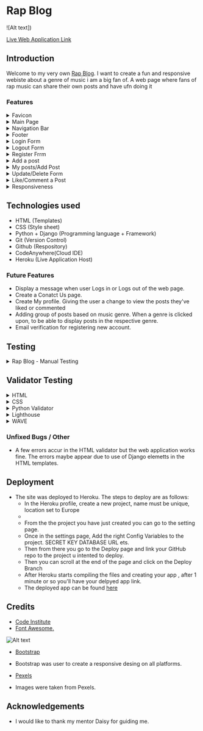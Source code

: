 # Rap Blog

![Alt text])

[Live Web Application Link](https://rapblog.herokuapp.com/)

## Introduction

Welcome to my very own [Rap Blog](https://rapblog.herokuapp.com/).
I want to create a fun and responsive webiste about a genre of music i am a big fan of.
A web page where fans of rap music can share their own posts and have ufn doing it 


### Features

<details>
<summary>Favicon</summary>

- The icon on the Browser tab next to the website name.
- There to help the user navigate easier through the browser tab.

![Alt text](static/media/favicon.ico)

</details>

<details>
<summary>Main Page</summary>

![Alt text](static/images/front%20page.PNG)

</details>

<details>
<summary>Navigation Bar</summary>

![Alt text](static/images/navbar.PNG)

</details>

<details>
<summary>Footer</summary>

![Alt text](static/images/footer.PNG)

</details>

<details>
<summary>Login Form</summary>

![Alt text](static/images/login.PNG)

</details>

<details>
<summary>Logout Form</summary>

![Alt text](static/images/logout.PNG)

</details>

<details>
<summary>Register Frrm</summary>

![Alt text](static/images/register.PNG)

</details>

<details>
<summary>Add a post </summary>


![Alt text](static/images/add%20post.PNG)



</details>

<details>
<summary>My posts/Add Post</summary>

![Alt text](static/images/logged%20in%20navbar.PNG)


![Alt text](static/images/post.PNG)


![Alt text](static/images/my%20posts.PNG)



</details>

<details>
<summary> Update/Delete Form</summary>

![Alt text](static/images/delete%20post.PNG)


![Alt text](static/images/update%20post.PNG)
</details>



<details>
<summary> Like/Comment a Post</summary>

![Alt text](static/images/add%20comment.PNG)


![Alt text](static/images/likes.PNG)

</details>


<details>
<summary> Responsiveness</summary>


![Alt text](static/images/responsive%20comment%20section%20%2B%20form.PNG)


![Alt text](static/images/responsive%20main%20page.PNG)


![Alt text](static/images/responsive%20post.PNG)


</details>



## Technologies used

- HTML (Templates)
- CSS (Style sheet)
- Python + Django (Programming language + Framework)
- Git (Version Control)
- Github (Respository)
- CodeAnywhere(Cloud IDE)
- Heroku (Live Application Host)

### Future Features

- Display a message when user Logs in or Logs out of the web page.
- Create a Conatct Us page.
- Create My profile. Giving the user a change to view the posts they've liked or commented
- Adding group of posts based on music genre. When a genre is clicked upon, to be able to display posts in the respective genre.
- Email verification for registering new account.


## Testing

<details>

<summary> Rap Blog - Manual Testing </summary>

## Functionality

<table>
  <tr>
   <td>
<strong>Test Label</strong>
</li>
</ol>
   </td>
   <td><strong>Test Action</strong>
   </td>
   <td colspan="2" ><strong>Expected Outcome</strong>
   </td>
   <td><strong>Test Outcome </strong>
   </td>
  </tr>
  <tr>
   <td>Site loading
   </td>
   <td>Navigate the Home Page
   </td>
   <td colspan="2" >Nav bar with login/register buttons and posts user can interact with
   </td>
   <td>PASS
   </td>
  </tr>
  <tr>
   <td>Access Individual posts
   </td>
   <td>User is met with the name of the artist, short description,Comment area and leave a comment form(if logged in)
   </td>
   <td colspan="2" >Like/unlike button works and the comment form + submit button works(if logged in)
   </td>
   <td>PASS
   </td>
  </tr>
  <tr>
   <td>Login/Register buttons
   </td>
   <td>Clicking each button respectively and trying to interact with them.
   </td>
   <td colspan="2" > The user can register/login/logout of the web page
   </td>
   <td>PASS
   </td>
  </tr>
  <tr>
   <td>My Posts Button
   </td>
   <td>Clicking the My posts button
   </td>
   <td colspan="2" >The user gets redirected to a page that they can see the posts they've created, if they haven't done so yet a button is shwwn to help them do so.
   </td>
   <td>PASS
   </td>
  </tr>
  <tr>
   <td>Add Post button
   </td>
   <td>Click the add post button
   </td>
   <td colspan="2" >A form is displayed to a user helping them with neccessery fields to create a post of their own.
   </td>
   <td>PASS
   </td>
  </tr>
  <tr>
   <td>Update/Delete a post
   </td>
   <td>AClick the buttons on the cards shwon on My Posts page
   </td>
   <td colspan="2" > The user can Update/Delete the posts they've hreated. A form is displayed on the update page that they can add material or change it. A button is displayed on the delete pageg making sure the user really wants to delete a post of their making.
   </td>
   <td>PASS
   </td>
  </tr>
</table>
<ol>

## Browser Compatibility

The website works on different browsers: <strong>Chrome, Firefox and Edge.</strong>

### Responsiveness

- Responsiveness was tested using: Chrome Dev Tools.

- Mobile Devices.

## User Stories

All User Stories were successfully performed.
Each respective User Story was seperated in a milestone making for a more organised project and helping keeping track of tasks and functions planned to be implemented.
You can access them [here](https://github.com/andreasarreqi/blog/milestones)
</details>

## Validator Testing

<details>
<summary>HTML</summary>
HTML validator.

![Alt text](static/images/add%20post%20html%20validator.PNG)

![Alt text](static/images/delete%20post%20html%20validator.PNG)

![Alt text](static/images/index%20html%20validator.PNG)

![Alt text](static/images/login%20form%20html%20validator.PNG)

![Alt text](static/images/register%20html%20validator.PNG)

![Alt text](static/images/shared%20posts%20html%20validator.PNG)

![Alt text](static/images/update%20post%20html%20validator%20testing.PNG)

</details>

<details>
<summary>CSS</summary>
CSS validator.

![Alt text](static/images/css%20validator.PNG)

</details>

<details>
<summary>Python Validator</summary>
PEP8 validator.

- Models

![Alt text](static/images/models%20pep8.PNG)

- Views

![Alt text](static/images/views%20pep8%20validator.PNG)


- Forms

![Alt Text](static/images/forms%20validator%20pep8.PNG)
</details>

<details>
<summary>Lighthouse</summary>
Lighthouse.

![Alt text](static/images/lighthouse.PNG)

</details>

<details>
<summary>WAVE</summary>
WAVE validator.

![Alt text]/static/images/wave.PNG)

</details>

### Unfixed Bugs / Other

- A few errors accur in the HTML validator but the web application works fine. The errors maybe appear due to use of Django elemetts in the HTML templates.

## Deployment

- The site was deployed to Heroku. The steps to deploy are as follows:
  - In the Heroku profile, create a new project, name must be unique, location set to Europe
  - 
  - From the the project you have just created you can go to the setting page.
  - Once in the settings page, Add the right Config Variables to the project. SECRET KEY DATABASE URL ets.
  - Then from there you go to the Deploy page and link your GitHub repo to the project u intented to deploy.
  - Then you can scroll at the end of the page and click on the Deploy Branch
  - After Heroku starts compiling the files and creating your app , after 1 minute or so you'll have your delpyed app link.
  - The deployed app can be found [here](https://rapblog.herokuapp.com/)

## Credits

- [Code Institute]()
- [Font Awesome.](https://fontawesome.com/)

![Alt text]()

- [Bootstrap](https://bootstrap.com)
- Bootstrap was user to create a responsive desing on all platforms.


- [Pexels](https://pexels.com)
- Images were taken from Pexels.



## Acknowledgements

- I would like to thank my mentor Daisy for guiding me.
